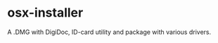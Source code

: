 osx-installer
=============

A .DMG with DigiDoc, ID-card utility and package with various drivers.
